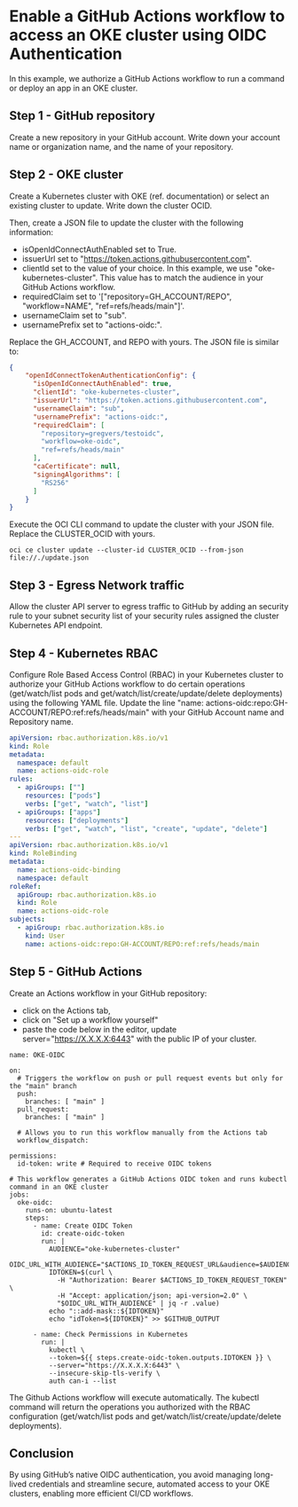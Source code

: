 # Enable a GitHub Actions workflow to access an OKE cluster using OIDC Authentication

In this example, we authorize a GitHub Actions workflow to run a command or deploy an app in an OKE cluster.

## Step 1 - GitHub repository
Create a new repository in your GitHub account. Write down your account name or organization name, and the name of your repository.

## Step 2 - OKE cluster
Create a Kubernetes cluster with OKE (ref. documentation) or select an existing cluster to update. Write down the cluster OCID.

Then, create a JSON file to update the cluster with the following information:
* isOpenIdConnectAuthEnabled set to True.
* issuerUrl set to "https://token.actions.githubusercontent.com".
* clientId set to the value of your choice. In this example, we use "oke-kubernetes-cluster". This value has to match the audience in your GitHub Actions workflow.
* requiredClaim set to '["repository=GH_ACCOUNT/REPO", "workflow=NAME", "ref=refs/heads/main"]'.
* usernameClaim set to "sub".
* usernamePrefix set to "actions-oidc:".

Replace the GH_ACCOUNT, and REPO with yours. The JSON file is similar to:
``` json
{
    "openIdConnectTokenAuthenticationConfig": {
      "isOpenIdConnectAuthEnabled": true,
      "clientId": "oke-kubernetes-cluster",
      "issuerUrl": "https://token.actions.githubusercontent.com",
      "usernameClaim": "sub",
      "usernamePrefix": "actions-oidc:",
      "requiredClaim": [
        "repository=gregvers/testoidc",
        "workflow=oke-oidc",
        "ref=refs/heads/main"
      ],
      "caCertificate": null,
      "signingAlgorithms": [
        "RS256"
      ]
    }
}
```

Execute the OCI CLI command to update the cluster with your JSON file. Replace the CLUSTER_OCID with yours.
```
oci ce cluster update --cluster-id CLUSTER_OCID --from-json file://./update.json
```

## Step 3 - Egress Network traffic
Allow the cluster API server to egress traffic to GitHub by adding an security rule to your subnet security list of your security rules assigned the cluster Kubernetes API endpoint.

## Step 4 - Kubernetes RBAC
Configure Role Based Access Control (RBAC) in your Kubernetes cluster to authorize your GitHub Actions workflow to do certain operations (get/watch/list pods and get/watch/list/create/update/delete deployments) using the following YAML file. Update the line "name: actions-oidc:repo:GH-ACCOUNT/REPO:ref:refs/heads/main" with your GitHub Account name and Repository name.

``` yaml
apiVersion: rbac.authorization.k8s.io/v1
kind: Role
metadata:
  namespace: default
  name: actions-oidc-role
rules:
  - apiGroups: [""]
    resources: ["pods"]
    verbs: ["get", "watch", "list"]
  - apiGroups: ["apps"]
    resources: ["deployments"]
    verbs: ["get", "watch", "list", "create", "update", "delete"]
---
apiVersion: rbac.authorization.k8s.io/v1
kind: RoleBinding
metadata:
  name: actions-oidc-binding
  namespace: default
roleRef:
  apiGroup: rbac.authorization.k8s.io
  kind: Role
  name: actions-oidc-role
subjects:
  - apiGroup: rbac.authorization.k8s.io
    kind: User
    name: actions-oidc:repo:GH-ACCOUNT/REPO:ref:refs/heads/main
```

## Step 5 - GitHub Actions
Create an Actions workflow in your GitHub repository: 
* click on the Actions tab,
* click on "Set up a workflow yourself"
* paste the code below in the editor, update server="https://X.X.X.X:6443" with the public IP of your cluster.

```
name: OKE-OIDC

on:
  # Triggers the workflow on push or pull request events but only for the "main" branch
  push:
    branches: [ "main" ]
  pull_request:
    branches: [ "main" ]

  # Allows you to run this workflow manually from the Actions tab
  workflow_dispatch:

permissions:
  id-token: write # Required to receive OIDC tokens

# This workflow generates a GitHub Actions OIDC token and runs kubectl command in an OKE cluster
jobs:
  oke-oidc:
    runs-on: ubuntu-latest
    steps:
      - name: Create OIDC Token
        id: create-oidc-token
        run: |
          AUDIENCE="oke-kubernetes-cluster"
          OIDC_URL_WITH_AUDIENCE="$ACTIONS_ID_TOKEN_REQUEST_URL&audience=$AUDIENCE"
          IDTOKEN=$(curl \
            -H "Authorization: Bearer $ACTIONS_ID_TOKEN_REQUEST_TOKEN" \
            -H "Accept: application/json; api-version=2.0" \
            "$OIDC_URL_WITH_AUDIENCE" | jq -r .value)
          echo "::add-mask::${IDTOKEN}"
          echo "idToken=${IDTOKEN}" >> $GITHUB_OUTPUT

      - name: Check Permissions in Kubernetes
        run: |
          kubectl \
          --token=${{ steps.create-oidc-token.outputs.IDTOKEN }} \
          --server="https://X.X.X.X:6443" \
          --insecure-skip-tls-verify \
          auth can-i --list
```

The Github Actions workflow will execute automatically. The kubectl command will return the operations you authorized with the RBAC configuration (get/watch/list pods and get/watch/list/create/update/delete deployments).

## Conclusion
By using GitHub’s native OIDC authentication, you avoid managing long-lived credentials and streamline secure, automated access to your OKE clusters, enabling more efficient CI/CD workflows.

